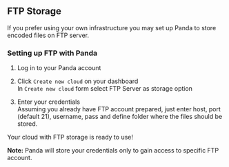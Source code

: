 ## FTP Storage

If you prefer using your own infrastructure you may set up Panda to store encoded files on FTP server.

### Setting up FTP with Panda

1.  Log in to your Panda account

2.  Click `Create new cloud` on your dashboard</br>
    In `Create new cloud` form select FTP Server as storage option

3.  Enter your credentials</br>
    Assuming you already have FTP account prepared, just enter host, port (default 21), username, pass and define folder where the files should be stored.


Your cloud with FTP storage is ready to use!

<aside class="notice">
  <strong>Note:</strong>
   Panda will store your credentials only to gain access to specific FTP account.
</aside>